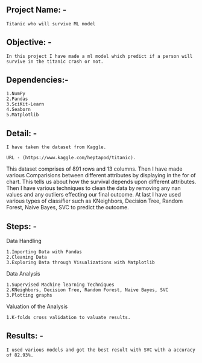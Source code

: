 ## Project Name: - 

    Titanic who will survive ML model 

 

## Objective: - 

    In this project I have made a ml model which predict if a person will survive in the titanic crash or not.  

## Dependencies:-

    1.NumPy
    2.Pandas
    3.SciKit-Learn
    4.Seaborn
    5.Matplotlib
 

## Detail: -

    I have taken the dataset from Kaggle. 

    URL - (https://www.kaggle.com/heptapod/titanic). 

   This dataset comprises of 891 rows and 13 columns. Then I have made various Comparisions between different attributes by displaying in the for of chart. This tells us about how the survival depends upon different attributes. Then I have various techniques to clean the data by removing any nan values and any outliers effecting our final outcome. At last I have used various types of classifier such as KNeighbors, Decision Tree, Random Forest, Naive Bayes, SVC to predict the outcome. 

## Steps: -

  Data Handling
  
    1.Importing Data with Pandas
    2.Cleaning Data
    3.Exploring Data through Visualizations with Matplotlib
    
  Data Analysis
  
    1.Supervised Machine learning Techniques
    2.KNeighbors, Decision Tree, Random Forest, Naive Bayes, SVC
    3.Plotting graphs

  Valuation of the Analysis
  
    1.K-folds cross validation to valuate results.
    
    
## Results: -  

    I used various models and got the best result with SVC with a accuracy of 82.93%. 
